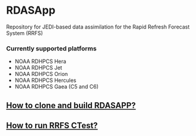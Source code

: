 # RDASApp
Repository for JEDI-based data assimilation for the Rapid Refresh Forecast System (RRFS)

### Currently supported platforms
-   NOAA RDHPCS Hera
-   NOAA RDHPCS Jet
-   NOAA RDHPCS Orion
-   NOAA RDHPCS Hercules
-   NOAA RDHPCS Gaea (C5 and C6)

## [How to clone and build RDASAPP?](docs/build_and_test.md)
## [How to run RRFS CTest?](docs/build_and_test.md#3-rrfs-ctest)
